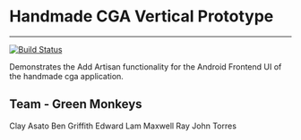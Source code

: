 # Handmade CGA Vertical Prototype
---
[![Build Status](https://travis-ci.com/green-monkeys/handmade-cga-vertical-prototype.svg?branch=master)](https://travis-ci.com/green-monkeys/handmade-cga-vertical-prototype)

Demonstrates the Add Artisan functionality for the Android Frontend UI of the handmade cga application.


## Team - Green Monkeys
Clay Asato
Ben Griffith
Edward Lam
Maxwell Ray
John Torres
